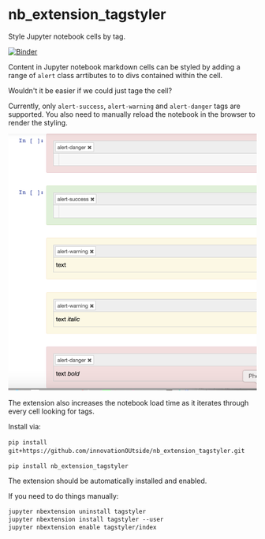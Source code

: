 # nb\_extension\_tagstyler
Style Jupyter notebook cells by tag.

[![Binder](https://mybinder.org/badge_logo.svg)](https://mybinder.org/v2/gh/innovationOUtside/nb_extension_tagstyler/master)


Content in Jupyter notebook markdown cells can be styled by adding a range of `alert` class arrtibutes to to divs contained within the cell.

Wouldn't it be easier if we could just tage the cell?

Currently, only `alert-success`, `alert-warning` and `alert-danger` tags are supported. You also need to manually reload the notebook in the browser to render the styling.

![](.images/tagstyler.png)

The extension also increases the notebook load time as it iterates through every cell looking for tags.

Install via:

`pip install git+https://github.com/innovationOUtside/nb_extension_tagstyler.git`

`pip install nb_extension_tagstyler`

The extension should be automatically installed and enabled.

If you need to do things manually:

```
jupyter nbextension uninstall tagstyler
jupyter nbextension install tagstyler --user
jupyter nbextension enable tagstyler/index
```